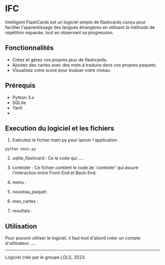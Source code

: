 # IFC

Intelligent FlashCards est un logiciel simple de flashcards conçu pour faciliter l'apprentissage des langues étrangères en utilisant la méthode de répétition espacée, tout en observant sa progression.

## Fonctionnalités

- Créez et gérez vos propres jeux de flashcards.
- Ajoutez des cartes avec des mots à traduire dans vos propres paquets.
- Visualisez votre score pour évaluer votre niveau.

## Prérequis

- Python 3.x
- SQLite
- Yaml
- 

## Execution du logiciel et les fichiers

1. Exécutez le fichier main.py pour lancer l'application.
```
python main.py
```
2. sqlite_flashcard : Ce le code qui .....

3. controler : Ce fichier contient le code de 'controler' qui assure l'interaction entre Front-End et Back-End.  
4. menu :
5. nouveau_paquet :
6. mes_cartes :
7. resultats :

## Utilisation
Pour pouvoir utiliser le logiciel, il faut tout d'abord créer un compte d'utilisateur.
....







***
Logiciel créé par le groupe LOLS, 2023.
